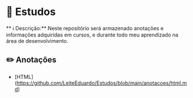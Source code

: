 # 📖 Estudos 

** ℹ️ Descrição:** Neste repositório será armazenado anotações e informações adquiridas em cursos, e durante todo meu aprendizado na área de desenvolvimento.

## ✏️ Anotações

- [HTML] (https://github.com/LeiteEduardo/Estudos/blob/main/anotacoes/html.md)